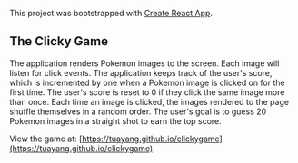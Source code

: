 This project was bootstrapped with [Create React App](https://github.com/facebook/create-react-app).

## The Clicky Game

The application renders Pokemon images to the screen. Each image will listen for click events.
The application keeps track of the user's score, which is incremented by one when a Pokemon image is clicked on for the first time. The user's score is reset to 0 if they click the same image more than once.
Each time an image is clicked, the images rendered to the page shuffle themselves in a random order.
The user's goal is to guess 20 Pokemon images in a straight shot to earn the top score.

View the game at: [https://tuayang.github.io/clickygame](https://tuayang.github.io/clickygame).
